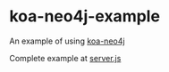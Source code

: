 # koa-neo4j-example
An example of using [koa-neo4j](https://github.com/satratech/koa-neo4j)

Complete example at [server.js](https://github.com/satratech/koa-neo4j-example/blob/master/server.js)

